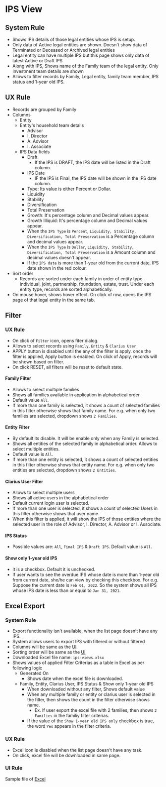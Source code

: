 # IPS View

## System Rule
- Shows IPS details of those legal entities whose IPS is setup. 
- Only data of Active legal entities are shown. Doesn't show data of Terminated or Deceased or Archived legal entities 
- Legal entity can have multiple IPS but this page shows only data of latest Active or Draft IPS
- Along with IPS, Shows name of the Family team of the legal entity. Only Investment team details are shown
- Allows to filter records by Family, Legal entity, family team member, IPS status and 1-year old IPS.

## UX Rule
- Records are grouped by Family
- Columns
    - Entity
    - Entity's household team details
        - Advisor
        - I. Director
        - A. Advisor
        - I. Associate
    - IPS Data fields
        - Draft
            - If the IPS is DRAFT, the IPS date will be listed in the Draft column.
        - IPS Date
            - IF the IPS is Final, the IPS date will be shown in the IPS date column.
        - Type: Its value is either Percent or Dollar.
        - Liquidity
        - Stability
        - Diversification
        - Total Preservation
        - Growth: It's percentage column and Decimal values appear.
        - Growth Illiquid: It's percentage column and Decimal values appear.
        - When the `IPS Type` is `Percent`, `Liquidity, Stability, Diversification, Total Preservation` is a Percentage column and decimal values ​​appear.
        - When the `IPS Type` is `Dollar`, `Liquidity, Stability, Diversification, Total Preservation` is a Amount column and decimal values doesn't ​​appear. 
        - If the `IPS date` is more than 1-year old from the current date, IPS date shown in the red colour.
- Sort order
    - Records are sorted under each family in order of entity type - individual, joint, partnership, foundation, estate, trust. Under each entity type, records are sorted alphabetically.
- On mouse hover, shows hover effect. On click of row, opens the IPS page of that legal entity in the same tab.

## Filter
### UX Rule
- On click of `Filter` icon, opens fiter dialog.
- Allows to select records using `Family`, `Entity` & `Clarius User`
- APPLY button is disabled until the any of the filter is apply. once the filter is applied, Apply button is enabled. On click of Apply, records will be shown based on filter.
- On click RESET, all filters will be reset to default state.

#### Family Filter
- Allows to select multiple families
- Shows all families available in application in alphabetical order
- Default value `All`.
- If more than one family is selected, it shows a count of selected families in this filter otherwise shows that family name. For e.g. when only two families are selected, dropdown shows `2 Families`.

#### Entity Filter
- By default its disable. It will be enable only when any Family is selected.
- Shows all entities of the selected family in alphabetical order. Allows to select multiple entities.
- Default value is `All`. 
- If more than one entity is selected, it shows a count of selected entities in this filter otherwise shows that entity name. For e.g. when only two entities are selected, dropdown shows `2 Entities`.

#### Clarius User Filter
- Allows to select multiple users
- Shows all active users in the alphabetical order
- Default current login user is selected.
- If more than one user is selected, it shows a count of selected Users in this filter otherwise shows that user name.
- When this filter is applied, it will show the IPS of those entities where the selected user in the role of Advisor, I. Director, A. Advisor or I. Associate.

#### IPS Status
- Possible values are: `All`, `Final IPS` & `Draft IPS`. Default value is `All`.

#### Show only 1-year old IPS
- It is a checkbox. Default it is unchecked.
- If user wants to see the overdue IPS whose date is more than 1-year old from current date, she/he can view by checking this checkbox. For e.g. Suppose the current date is `Feb 01, 2022`. So the system shows all IPS whose IPS date is less than or equal to `Jan 31, 2021`.


## Excel Export

### System Rule
- Export functionality isn't available, when the list page doesn’t have any IPS.
- System allows users to export IPS with filtered or without filtered
- Columns will be same as the [UI](#ux-rule)
- Sorting order will be same as the [UI](#ux-rule)
- Downloaded Excel file name: `ips-views.xlsx`
- Shows values of applied Filter Criterias as a table in Excel as per following logic
    - Generated On
        - Shows date when the excel file is downloaded.
    - Family, Entity, Clarius User, IPS Status & Show only 1-year old IPS 
        - When downloaded without any filter, Shows default value
        - When any multiple family or entity or clarius user is selected in the filter, then shows the count in the filter otherwise shows name.
            - Ex. If user export the excel file with 2 families, then shows `2 Families` in the familiy filter criterias.
        - If the value of the `Show 1-year old IPS only` checkbox is true, the word `Yes` appears in the filter criteria.


### UX Rule
- Excel icon is disabled when the list page doesn't have any task.
- On click, excel file will be downloaded in same page.


### UI Rule
Sample file of [Excel](https://docs.google.com/spreadsheets/d/11LQVz-ovmWtFFxpj4pro6ZGRo8mVdXbhs00-4_qIQhg/edit#gid=0) 




 

